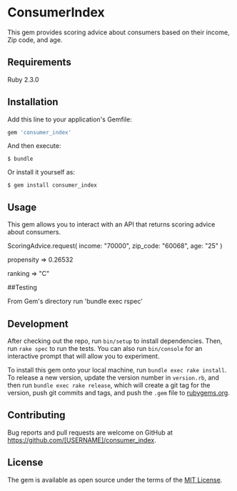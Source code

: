# ConsumerIndex

This gem provides scoring advice about consumers based on their income, Zip code, and age.

## Requirements

Ruby 2.3.0

## Installation

Add this line to your application's Gemfile:

```ruby
gem 'consumer_index'
```

And then execute:

    $ bundle

Or install it yourself as:

    $ gem install consumer_index

## Usage

This gem allows you to interact with an API that returns scoring advice about consumers.

ScoringAdvice.request( income: "70000", zip_code: "60068", age: "25" )

propensity => 0.26532

ranking => "C"

##Testing

From Gem's directory run 'bundle exec rspec'

## Development

After checking out the repo, run `bin/setup` to install dependencies. Then, run `rake spec` to run the tests. You can also run `bin/console` for an interactive prompt that will allow you to experiment.

To install this gem onto your local machine, run `bundle exec rake install`. To release a new version, update the version number in `version.rb`, and then run `bundle exec rake release`, which will create a git tag for the version, push git commits and tags, and push the `.gem` file to [rubygems.org](https://rubygems.org).

## Contributing

Bug reports and pull requests are welcome on GitHub at https://github.com/[USERNAME]/consumer_index.


## License

The gem is available as open source under the terms of the [MIT License](http://opensource.org/licenses/MIT).

